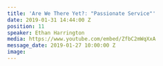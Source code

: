 ```yaml
---
title: 'Are We There Yet?: "Passionate Service"'
date: 2019-01-31 14:44:00 Z
position: 11
speaker: Ethan Harrington
media: https://www.youtube.com/embed/ZfbC2mWqXxA
message_date: 2019-01-27 10:00:00 Z
image: 
---
```



